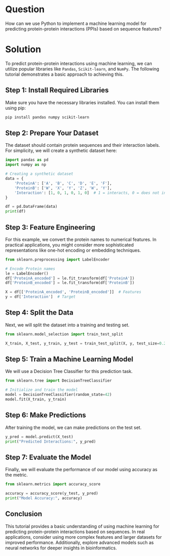 # Question
How can we use Python to implement a machine learning model for predicting protein-protein interactions (PPIs) based on sequence features?

# Solution

To predict protein-protein interactions using machine learning, we can utilize popular libraries like `Pandas`, `Scikit-learn`, and `NumPy`. The following tutorial demonstrates a basic approach to achieving this.

## Step 1: Install Required Libraries

Make sure you have the necessary libraries installed. You can install them using pip:

```bash
pip install pandas numpy scikit-learn
```

## Step 2: Prepare Your Dataset

The dataset should contain protein sequences and their interaction labels. For simplicity, we will create a synthetic dataset here:

```python
import pandas as pd
import numpy as np

# Creating a synthetic dataset
data = {
    'ProteinA': ['A', 'B', 'C', 'D', 'E', 'F'],
    'ProteinB': ['W', 'X', 'Y', 'Z', 'W', 'Y'],
    'Interaction': [1, 0, 1, 0, 1, 0]  # 1 = interacts, 0 = does not interact
}

df = pd.DataFrame(data)
print(df)
```

## Step 3: Feature Engineering

For this example, we convert the protein names to numerical features. In practical applications, you might consider more sophisticated representations like one-hot encoding or embedding techniques.

```python
from sklearn.preprocessing import LabelEncoder

# Encode Protein names
le = LabelEncoder()
df['ProteinA_encoded'] = le.fit_transform(df['ProteinA'])
df['ProteinB_encoded'] = le.fit_transform(df['ProteinB'])

X = df[['ProteinA_encoded', 'ProteinB_encoded']]  # Features
y = df['Interaction']  # Target
```

## Step 4: Split the Data

Next, we will split the dataset into a training and testing set.

```python
from sklearn.model_selection import train_test_split

X_train, X_test, y_train, y_test = train_test_split(X, y, test_size=0.2, random_state=42)
```

## Step 5: Train a Machine Learning Model

We will use a Decision Tree Classifier for this prediction task.

```python
from sklearn.tree import DecisionTreeClassifier

# Initialize and train the model
model = DecisionTreeClassifier(random_state=42)
model.fit(X_train, y_train)
```

## Step 6: Make Predictions

After training the model, we can make predictions on the test set.

```python
y_pred = model.predict(X_test)
print("Predicted Interactions:", y_pred)
```

## Step 7: Evaluate the Model

Finally, we will evaluate the performance of our model using accuracy as the metric.

```python
from sklearn.metrics import accuracy_score

accuracy = accuracy_score(y_test, y_pred)
print("Model Accuracy:", accuracy)
```

## Conclusion

This tutorial provides a basic understanding of using machine learning for predicting protein-protein interactions based on sequences. In real applications, consider using more complex features and larger datasets for improved performance. Additionally, explore advanced models such as neural networks for deeper insights in bioinformatics.